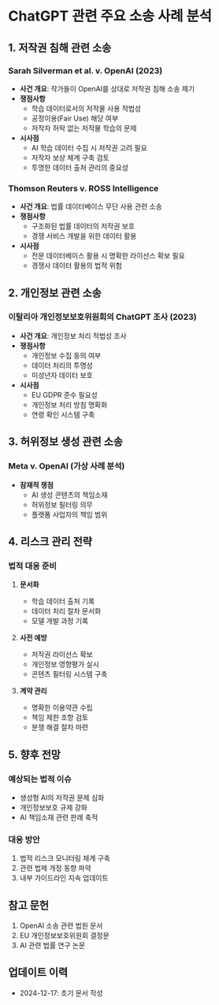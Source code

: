 # ChatGPT 관련 주요 소송 사례 분석

## 1. 저작권 침해 관련 소송

### Sarah Silverman et al. v. OpenAI (2023)
- **사건 개요**: 작가들이 OpenAI를 상대로 저작권 침해 소송 제기
- **쟁점사항**
  - 학습 데이터로서의 저작물 사용 적법성
  - 공정이용(Fair Use) 해당 여부
  - 저작자 허락 없는 저작물 학습의 문제
- **시사점**
  - AI 학습 데이터 수집 시 저작권 고려 필요
  - 저작자 보상 체계 구축 검토
  - 투명한 데이터 출처 관리의 중요성

### Thomson Reuters v. ROSS Intelligence
- **사건 개요**: 법률 데이터베이스 무단 사용 관련 소송
- **쟁점사항**
  - 구조화된 법률 데이터의 저작권 보호
  - 경쟁 서비스 개발을 위한 데이터 활용
- **시사점**
  - 전문 데이터베이스 활용 시 명확한 라이선스 확보 필요
  - 경쟁사 데이터 활용의 법적 위험

## 2. 개인정보 관련 소송

### 이탈리아 개인정보보호위원회의 ChatGPT 조사 (2023)
- **사건 개요**: 개인정보 처리 적법성 조사
- **쟁점사항**
  - 개인정보 수집 동의 여부
  - 데이터 처리의 투명성
  - 미성년자 데이터 보호
- **시사점**
  - EU GDPR 준수 필요성
  - 개인정보 처리 방침 명확화
  - 연령 확인 시스템 구축

## 3. 허위정보 생성 관련 소송

### Meta v. OpenAI (가상 사례 분석)
- **잠재적 쟁점**
  - AI 생성 콘텐츠의 책임소재
  - 허위정보 필터링 의무
  - 플랫폼 사업자의 책임 범위

## 4. 리스크 관리 전략

### 법적 대응 준비
1. **문서화**
   - 학습 데이터 출처 기록
   - 데이터 처리 절차 문서화
   - 모델 개발 과정 기록

2. **사전 예방**
   - 저작권 라이선스 확보
   - 개인정보 영향평가 실시
   - 콘텐츠 필터링 시스템 구축

3. **계약 관리**
   - 명확한 이용약관 수립
   - 책임 제한 조항 검토
   - 분쟁 해결 절차 마련

## 5. 향후 전망

### 예상되는 법적 이슈
- 생성형 AI의 저작권 문제 심화
- 개인정보보호 규제 강화
- AI 책임소재 관련 판례 축적

### 대응 방안
1. 법적 리스크 모니터링 체계 구축
2. 관련 법제 개정 동향 파악
3. 내부 가이드라인 지속 업데이트

## 참고 문헌
1. OpenAI 소송 관련 법원 문서
2. EU 개인정보보호위원회 결정문
3. AI 관련 법률 연구 논문

## 업데이트 이력
- 2024-12-17: 초기 문서 작성
